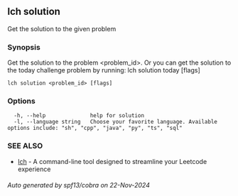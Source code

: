 ## lch solution

Get the solution to the given problem

### Synopsis

Get the solution to the problem <problem_id>.
Or you can get the solution to the today challenge problem by running:
  lch solution today [flags]
	

```
lch solution <problem_id> [flags]
```

### Options

```
  -h, --help              help for solution
  -l, --language string   Choose your favorite language. Available options include: "sh", "cpp", "java", "py", "ts", "sql"
```

### SEE ALSO

* [lch](lch.md)	 - A command-line tool designed to streamline your Leetcode experience

###### Auto generated by spf13/cobra on 22-Nov-2024
